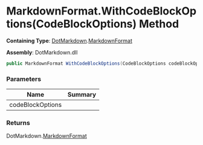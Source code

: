 # MarkdownFormat\.WithCodeBlockOptions\(CodeBlockOptions\) Method

**Containing Type**: [DotMarkdown](../../README.md)\.[MarkdownFormat](../README.md)

**Assembly**: DotMarkdown\.dll

```csharp
public MarkdownFormat WithCodeBlockOptions(CodeBlockOptions codeBlockOptions)
```

### Parameters

| Name | Summary |
| ---- | ------- |
| codeBlockOptions | |

### Returns

DotMarkdown\.[MarkdownFormat](../README.md)

